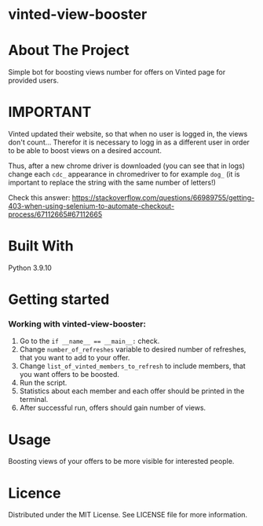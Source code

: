 # vinted-view-booster

# About The Project
Simple bot for boosting views number for offers on Vinted page for provided users.

# IMPORTANT
Vinted updated their website, so that when no user is logged in, the views don't count... Therefor it is necessary to logg in as a different user in order to be able to boost views on a desired account.

Thus, after a new chrome driver is downloaded (you can see that in logs) change each `cdc_` appearance in chromedriver to for example `dog_` (it is important to replace the string with the same number of letters!)

Check this answer: https://stackoverflow.com/questions/66989755/getting-403-when-using-selenium-to-automate-checkout-process/67112665#67112665


# Built With
Python 3.9.10

# Getting started

### Working with vinted-view-booster:
1. Go to the `if __name__ == __main__:` check.
2. Change `number_of_refreshes` variable to desired number of refreshes, that you want to add to your offer.
3. Change `list_of_vinted_members_to_refresh` to include members, that you want offers to be boosted.
4. Run the script.
5. Statistics about each member and each offer should be printed in the terminal.
6. After successful run, offers should gain number of views.

# Usage
Boosting views of your offers to be more visible for interested people.

# Licence
Distributed under the MIT License. See LICENSE file for more information.
